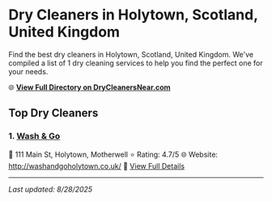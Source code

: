 # Dry Cleaners in Holytown, Scotland, United Kingdom

Find the best dry cleaners in Holytown, Scotland, United Kingdom. We've compiled a list of 1 dry cleaning services to help you find the perfect one for your needs.

🌐 **[View Full Directory on DryCleanersNear.com](https://drycleanersnear.com/city/United%20Kingdom/Scotland/Holytown)**

## Top Dry Cleaners

### 1. [Wash & Go](https://drycleanersnear.com/dryCleaner/6894093ffa09c6c0709d9aea/wash-go)
📍 111 Main St, Holytown, Motherwell
⭐ Rating: 4.7/5
🌐 Website: http://washandgoholytown.co.uk/
🔗 [View Full Details](https://drycleanersnear.com/dryCleaner/6894093ffa09c6c0709d9aea/wash-go)


---

*Last updated: 8/28/2025*
